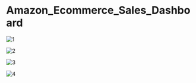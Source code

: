 # Amazon_Ecommerce_Sales_Dashboard
![1](https://github.com/madhumathi04/Amazon_Ecommerce_Sales_Dashboard/assets/97741195/6c159b55-2a31-4b49-8e76-613b463de028)

![2](https://github.com/madhumathi04/Amazon_Ecommerce_Sales_Dashboard/assets/97741195/05738bea-cc05-47f4-95e1-9ac76e1e02e6)

![3](https://github.com/madhumathi04/Amazon_Ecommerce_Sales_Dashboard/assets/97741195/5c44d95f-436f-4ad3-86b6-46f23ecaad18)

![4](https://github.com/madhumathi04/Amazon_Ecommerce_Sales_Dashboard/assets/97741195/33aba5ea-370c-45d9-a04f-cafdc744d483)
